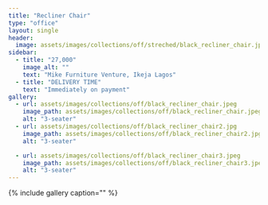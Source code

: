 ```yaml
---
title: "Recliner Chair"
type: "office"
layout: single
header:
  image: assets/images/collections/off/streched/black_recliner_chair.jpeg
sidebar:
  - title: "27,000"
    image_alt: ""
    text: "Mike Furniture Venture, Ikeja Lagos"
  - title: "DELIVERY TIME"
    text: "Immediately on payment"
gallery:
  - url: assets/images/collections/off/black_recliner_chair.jpeg
    image_path: assets/images/collections/off/black_recliner_chair.jpeg
    alt: "3-seater"
  - url: assets/images/collections/off/black_recliner_chair2.jpg
    image_path: assets/images/collections/off/black_recliner_chair2.jpg
    alt: "3-seater"

  - url: assets/images/collections/off/black_recliner_chair3.jpeg
    image_path: assets/images/collections/off/black_recliner_chair3.jpeg
    alt: "3-seater"
---
```



{% include gallery caption="" %}

